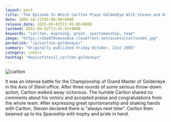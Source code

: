 ```yaml
---
layout: post
title: "The Episode In Which Carlton Plays GoldenEye With Steven and Wins"
date: 2005-10-21T05:00:00+0000
release_date: 2015-09-02T13:45:03+0000
lastmod: 2015-09-02T13:45:03+0000
keywords: "carlton, expreing, great, sportsmanship, team"
image: "https://d3e878vmunx8cm.cloudfront.net/assets/carlton64.jpg"
permalink: "/p/carlton-goldeneye/"
summary: "Originally published Friday October, 21st 2005"
category: comics
hashtag: "#axisofstevil_carlton-goldeneye"
---
```


![carlton](https://d3e878vmunx8cm.cloudfront.net/assets/carlton64.jpg)

It was an intense battle for the Championship of Grand Master of Goldeneye in the Axis of Stevil office. After three rounds of some serious throw-down action, Carlton walked away victorious. The humble Carlton shared no comments about his victory and accepted praise and congratulations from the whole team. After expressing great sportsmanship and shaking hands with Carlton, Steven declared there is "always next time". Carlton then beamed up to his Spaceship with trophy and pride in hand.
